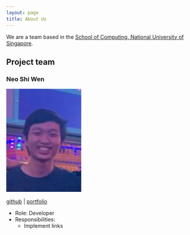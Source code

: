 ```yaml
---
layout: page
title: About Us
---
```


We are a team based in the [School of Computing, National University of Singapore](http://www.comp.nus.edu.sg).

## Project team

### Neo Shi Wen

<img src="images/about-us/neoshiwen.png" width="200px">

[github](http://github.com/shwene) |
[portfolio](team/neo-shi-wen.md)

* Role: Developer
* Responsibilities:
  * Implement links